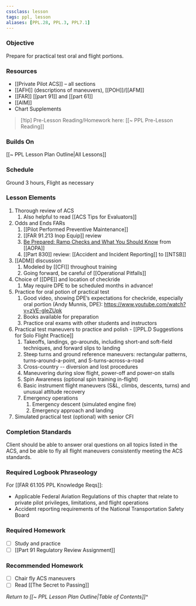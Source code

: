 ```yaml
---
cssclass: lesson
tags: ppl, lesson
aliases: [PPL.28, PPL.3, PPL7.1]
---
```

### Objective
Prepare for practical test oral and flight portions.

### Resources
- [[Private Pilot ACS]] – all sections
- [[AFH]] (descriptions of maneuvers), [[POH]]/[[AFM]]
- [[FAR]] [[part 91]] and [[part 61]]
- [[AIM]]
- Chart Supplements

> [!tip] Pre-Lesson Reading/Homework here: [[~ PPL Pre-Lesson Reading]]

### Builds On
[[~ PPL Lesson Plan Outline|All Lessons]]

### Schedule
Ground 3 hours, Flight as necessary

### Lesson Elements
1. Thorough review of ACS
	1. Also helpful to read [[ACS Tips for Evaluators]]
2. Odds and Ends FARs
	1. [[Pilot Performed Preventive Maintenance]]
	2. [[FAR 91.213 Inop Equip]] review
	3. [Be Prepared: Ramp Checks and What You Should Know](https://pilot-protection-services.aopa.org/news/2019/june/01/be-prepared-ramp-checks-and-what-you-should-know) from [[AOPA]]
	4. [[Part 830]] review: [[Accident and Incident Reporting]] to [[NTSB]]
3. [[ADM]] discussion
	1. Modeled by [[CFI]] throughout training
	2. Going forward, be careful of [[Operational Pitfalls]]
4. Choice of [[DPE]] and location of checkride
	1. May require DPE to be scheduled months in advance!
5. Practice for oral potion of practical test
	1. Good video, showing DPE’s expectations for checkride, especially oral portion (Andy Munnis, DPE): https://www.youtube.com/watch?v=zVE-gIeZUpk
	2. Books available for preparation
	3. Practice oral exams with other students and instructors
6. Practical test maneuvers to practice and polish - [[PPL.D Suggestions for Solo Flight Practice]]
	1. Takeoffs, landings, go-arounds, including short-and soft-field techniques, and forward slips to landing
	2. Steep turns and ground reference maneuvers: rectangular patterns, turns-around-a-point, and S-turns-across-a-road
	3. Cross-country -- diversion and lost procedures
	4. Maneuvering during slow flight, power-off and power-on stalls
	5. Spin Awareness (optional spin training in-flight)
	6. Basic instrument flight maneuvers (S&L, climbs, descents, turns) and unusual attitude recovery
	7. Emergency operations
		1. Emergency descent (simulated engine fire)
		2. Emergency approach and landing
7. Simulated practical test (optional) with senior CFI

### Completion Standards
Client should be able to answer oral questions on all topics listed in the ACS, and be able to fly all flight maneuvers consistently meeting the ACS standards.

### Required Logbook Phraseology
For [[FAR 61.105 PPL Knowledge Reqs]]:
- Applicable Federal Aviation Regulations of this chapter that relate to private pilot privileges, limitations, and flight operations
- Accident reporting requirements of the National Transportation Safety Board

### Required Homework
- [ ] Study and practice
- [ ] [[Part 91 Regulatory Review Assignment]]

### Recommended Homework 
- [ ] Chair fly ACS maneuvers
- [ ] Read [[The Secret to Passing]]

*Return to [[~ PPL Lesson Plan Outline|Table of Contents]]^*